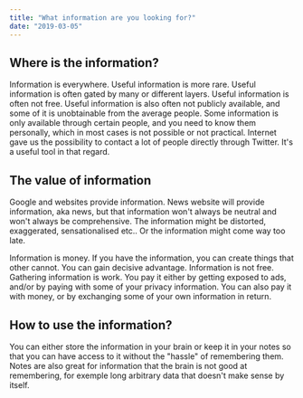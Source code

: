 ```yaml
---
title: "What information are you looking for?"
date: "2019-03-05"
---
```



## Where is the information?

Information is everywhere. Useful information is more rare. Useful information is often gated by many or different layers. Useful information is often not free. Useful information is also often not publicly available, and some of it is unobtainable from the average people. Some information is only available through certain people, and you need to know them personally, which in most cases is not possible or not practical. Internet gave us the possibility to contact a lot of people directly through Twitter. It's a useful tool in that regard. 

## The value of information

Google and websites provide information. News website will provide information, aka news, but that information won't always be neutral and won't always be comprehensive. The information might be distorted, exaggerated, sensationalised etc.. Or the information might come way too late.
 

Information is money. If you have the information, you can create things that other cannot. You can gain decisive advantage. Information is not free. Gathering information is work. You pay it either by getting exposed to ads, and/or by paying with some of your privacy information. You can also pay it with money, or by exchanging some of your own information in return.

## How to use the information?

You can either store the information in your brain or keep it in your notes so that you can have access to it without the "hassle" of remembering them. Notes are also great for information that the brain is not good at remembering, for exemple long arbitrary data that doesn't make sense by itself.



